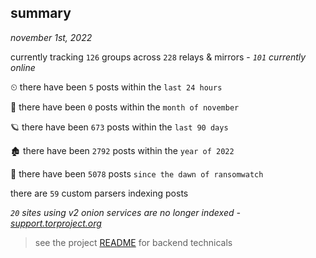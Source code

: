 
## summary
_november 1st, 2022_

currently tracking `126` groups across `228` relays & mirrors - _`101` currently online_

⏲ there have been `5` posts within the `last 24 hours`

🦈 there have been `0` posts within the `month of november`

🪐 there have been `673` posts within the `last 90 days`

🏚 there have been `2792` posts within the `year of 2022`

🦕 there have been `5078` posts `since the dawn of ransomwatch`

there are `59` custom parsers indexing posts

_`20` sites using v2 onion services are no longer indexed - [support.torproject.org](https://support.torproject.org/onionservices/v2-deprecation/)_

> see the project [README](https://github.com/joshhighet/ransomwatch#ransomwatch--) for backend technicals
